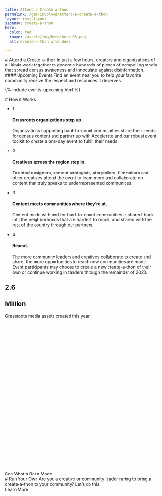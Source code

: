 ```yaml
---
title: Attend a Create-a-thon
permalink: /get-involved/attend-a-create-a-thon
layout: test-layout
sidenav: create-a-thon
hero:
  color: red
  image: /assets/img/hero/hero-03.png
  alt: Create-a-thon attendees

---
```


<head>
<script type="text/javascript"> setTimeout(function(){var a=document.createElement("script"); var b=document.getElementsByTagName("script")[0]; a.src=document.location.protocol+"//script.crazyegg.com/pages/scripts/0041/5508.js?"+Math.floor(new Date().getTime()/3600000); a.async=true;a.type="text/javascript";b.parentNode.insertBefore(a,b)}, 1); </script>
</head>

<section class="usa-section usa-content">
<div class="usa-width-three-fourths" markdown="1" id="overview" >
# Attend a Create-a-thon
In just a few hours, creators and organizations of all kinds work together to generate hundreds of pieces of compelling media that spread census awareness and innoculate against disinformation.
</div>

<div class="usa-width-three-fourths" markdown="1" id="upcoming-events">
#### Upcoming Events
Find an event near you to help your favorite community receive the respect and resources it deserves.
</div>

{% include events-upcoming.html %}

<div class="usa-width-three-fourths" markdown="1"  id="how-it-works">
<div class="divider"></div>
# How it Works
</div>

<div class="usa-row">
  <div class="usa-width-three-fourths">
    <ul class="list-reset list-circle">
      <li><div class="step-circle">1</div>
          <div class="text">
            <h4>Grassroots organizations step up.</h4>
            <p>Organizations supporting hard-to-count communities share their needs for census content and partner up with Accelerate and our robust event toolkit to create a one-day event to fulfill their needs.</p>
          </div>
      </li>
      <li><div class="step-circle">2</div>
        <div class="text">
          <h4>Creatives across the region step in.</h4>
          <p>Talented designers, content strategists, storytellers, filmmakers and other creatives attend the event to learn more and collaborate on content that truly speaks to underrepresented communities.</p>
        </div>
      </li>
      <li><div class="step-circle">3</div>
        <div class="text">
          <h4>Content meets communities where they’re at.</h4>
          <p>Content made with and for hard-to-count communities is shared. back into the neighborhoods that are hardest to reach, and shared with the rest of the country through our partners.</p>
        </div>
      </li>
      <li><div class="step-circle">4</div>
        <div class="text">
          <h4>Repeat.</h4>
          <p>The more community leaders and creatives collaborate to create and share, the more opportunities to reach new communities are made. Event participants may choose to create a new create-a-thon of their own or continue working in tandem through the remainder of 2020.</p>
        </div>
      </li>
    </ul>
  </div>
  <div class="usa-width-one-fourth stat-detail">
    <h1>2.6</h1>
    <h2>Million</h2>
    <p>Grassroots media assets created this year</p>
  </div>
</div>

<div class="usa-row">
  <div class="usa-width-three-fourths" style="margin-top:500px;">
    <!-- ADD PHOTOS HERE -->
    <div class="divider"></div>
  </div>
  <div class="usa-width-one-fourth">
    <div class="usa-button">See What's Been Made</div>
  </div>
</div>


<div class="usa-width-three-fourths" markdown="1"  id="our-story" >
# Run Your Own
Are you a creative or community leader raring to bring a create-a-thon to your community? Let’s do this.
<div class="usa-button">Learn More</div>
<div class="divider"></div>
</div>
</section>
